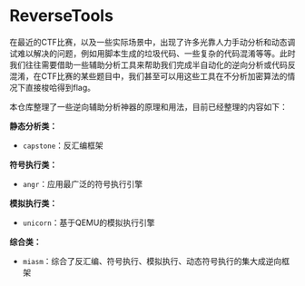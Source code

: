 # ReverseTools

在最近的CTF比赛，以及一些实际场景中，出现了许多光靠人力手动分析和动态调试难以解决的问题，例如用脚本生成的垃圾代码、一些复杂的代码混淆等等。此时我们往往需要借助一些辅助分析工具来帮助我们完成半自动化的逆向分析或代码反混淆，在CTF比赛的某些题目中，我们甚至可以用这些工具在不分析加密算法的情况下直接梭哈得到flag。

本仓库整理了一些逆向辅助分析神器的原理和用法，目前已经整理的内容如下：

**静态分析类：**

- `capstone`：反汇编框架

**符号执行类：**

- `angr`：应用最广泛的符号执行引擎

**模拟执行类：**

- `unicorn`：基于QEMU的模拟执行引擎

**综合类：**

- `miasm`：综合了反汇编、符号执行、模拟执行、动态符号执行的集大成逆向框架

